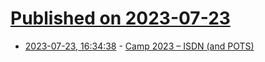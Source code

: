 # [Published on 2023-07-23](index.md)

* [2023-07-23, 16:34:38](https://lobste.rs/s/9dskxq/camp_2023_isdn_pots) - [Camp 2023 – ISDN (and POTS)](https://events.ccc.de/2023/07/23/camp23-isdn/)
